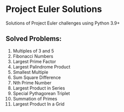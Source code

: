 # Project Euler Solutions
Solutions of Project Euler challenges using Python 3.9+

## Solved Problems:
1. Multiples of 3 and 5
2. Fibonacci Numbers
3. Largest Prime Factor
4. Largest Palindrome Product
5. Smallest Multiple
6. Sum Square Difference
7. Nth Prime Number
8. Largest Product in Series
9. Special Pythagorean Triplet
10. Summation of Primes
11. Largest Product In a Grid
